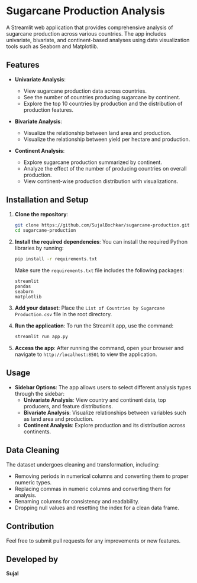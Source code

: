 
# Sugarcane Production Analysis

A Streamlit web application that provides comprehensive analysis of sugarcane production across various countries. The app includes univariate, bivariate, and continent-based analyses using data visualization tools such as Seaborn and Matplotlib.

## Features

- **Univariate Analysis**: 
  - View sugarcane production data across countries.
  - See the number of countries producing sugarcane by continent.
  - Explore the top 10 countries by production and the distribution of production features.
  
- **Bivariate Analysis**: 
  - Visualize the relationship between land area and production.
  - Visualize the relationship between yield per hectare and production.

- **Continent Analysis**: 
  - Explore sugarcane production summarized by continent.
  - Analyze the effect of the number of producing countries on overall production.
  - View continent-wise production distribution with visualizations.

## Installation and Setup

1. **Clone the repository**:
   ```bash
   git clone https://github.com/SujalBochkar/sugarcane-production.git
   cd sugarcane-production
   ```

2. **Install the required dependencies**:
   You can install the required Python libraries by running:
   ```bash
   pip install -r requirements.txt
   ```
   Make sure the `requirements.txt` file includes the following packages:
   ```
   streamlit
   pandas
   seaborn
   matplotlib
   ```

3. **Add your dataset**:
   Place the `List of Countries by Sugarcane Production.csv` file in the root directory.

4. **Run the application**:
   To run the Streamlit app, use the command:
   ```bash
   streamlit run app.py
   ```

5. **Access the app**:
   After running the command, open your browser and navigate to `http://localhost:8501` to view the application.

## Usage

- **Sidebar Options**: 
  The app allows users to select different analysis types through the sidebar:
  - **Univariate Analysis**: View country and continent data, top producers, and feature distributions.
  - **Bivariate Analysis**: Visualize relationships between variables such as land area and production.
  - **Continent Analysis**: Explore production and its distribution across continents.

## Data Cleaning

The dataset undergoes cleaning and transformation, including:
- Removing periods in numerical columns and converting them to proper numeric types.
- Replacing commas in numeric columns and converting them for analysis.
- Renaming columns for consistency and readability.
- Dropping null values and resetting the index for a clean data frame.

## Contribution

Feel free to submit pull requests for any improvements or new features.

## Developed by

**Sujal**
